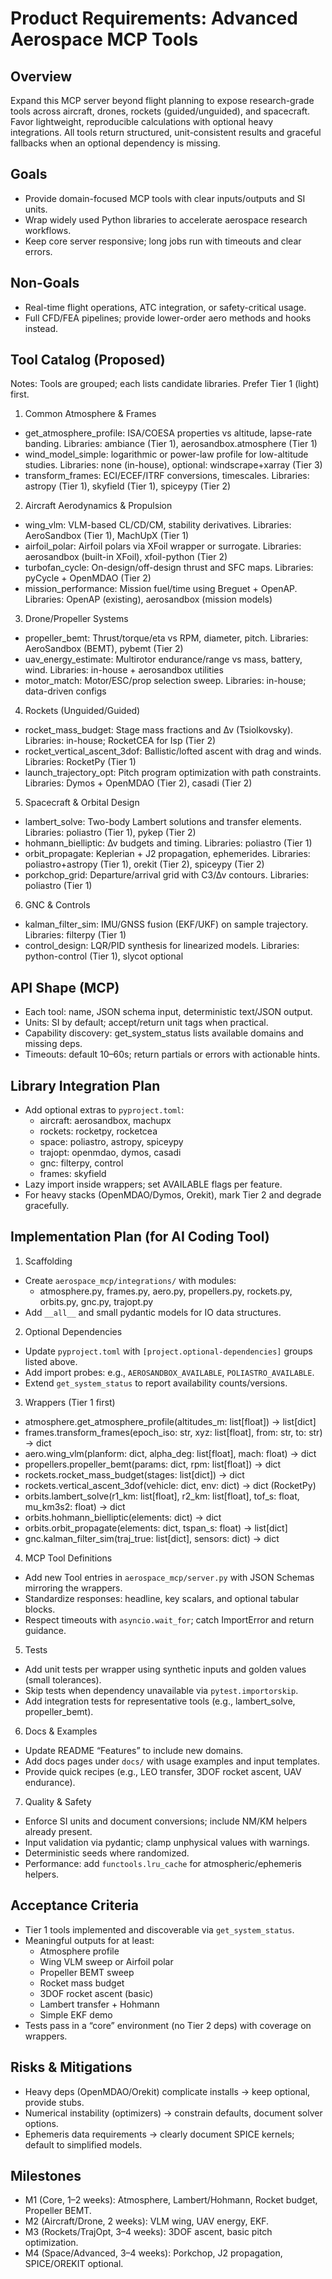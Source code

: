 # Product Requirements: Advanced Aerospace MCP Tools

## Overview
Expand this MCP server beyond flight planning to expose research-grade tools across aircraft, drones, rockets (guided/unguided), and spacecraft. Favor lightweight, reproducible calculations with optional heavy integrations. All tools return structured, unit-consistent results and graceful fallbacks when an optional dependency is missing.

## Goals
- Provide domain-focused MCP tools with clear inputs/outputs and SI units.
- Wrap widely used Python libraries to accelerate aerospace research workflows.
- Keep core server responsive; long jobs run with timeouts and clear errors.

## Non-Goals
- Real-time flight operations, ATC integration, or safety-critical usage.
- Full CFD/FEA pipelines; provide lower-order aero methods and hooks instead.

## Tool Catalog (Proposed)
Notes: Tools are grouped; each lists candidate libraries. Prefer Tier 1 (light) first.

1) Common Atmosphere & Frames
- get_atmosphere_profile: ISA/COESA properties vs altitude, lapse-rate banding.
  Libraries: ambiance (Tier 1), aerosandbox.atmosphere (Tier 1)
- wind_model_simple: logarithmic or power-law profile for low-altitude studies.
  Libraries: none (in-house), optional: windscrape+xarray (Tier 3)
- transform_frames: ECI/ECEF/ITRF conversions, timescales.
  Libraries: astropy (Tier 1), skyfield (Tier 1), spiceypy (Tier 2)

2) Aircraft Aerodynamics & Propulsion
- wing_vlm: VLM-based CL/CD/CM, stability derivatives.
  Libraries: AeroSandbox (Tier 1), MachUpX (Tier 1)
- airfoil_polar: Airfoil polars via XFoil wrapper or surrogate.
  Libraries: aerosandbox (built-in XFoil), xfoil-python (Tier 2)
- turbofan_cycle: On-design/off-design thrust and SFC maps.
  Libraries: pyCycle + OpenMDAO (Tier 2)
- mission_performance: Mission fuel/time using Breguet + OpenAP.
  Libraries: OpenAP (existing), aerosandbox (mission models)

3) Drone/Propeller Systems
- propeller_bemt: Thrust/torque/eta vs RPM, diameter, pitch.
  Libraries: AeroSandbox (BEMT), pybemt (Tier 2)
- uav_energy_estimate: Multirotor endurance/range vs mass, battery, wind.
  Libraries: in-house + aerosandbox utilities
- motor_match: Motor/ESC/prop selection sweep.
  Libraries: in-house; data-driven configs

4) Rockets (Unguided/Guided)
- rocket_mass_budget: Stage mass fractions and ∆v (Tsiolkovsky).
  Libraries: in-house; RocketCEA for Isp (Tier 2)
- rocket_vertical_ascent_3dof: Ballistic/lofted ascent with drag and winds.
  Libraries: RocketPy (Tier 1)
- launch_trajectory_opt: Pitch program optimization with path constraints.
  Libraries: Dymos + OpenMDAO (Tier 2), casadi (Tier 2)

5) Spacecraft & Orbital Design
- lambert_solve: Two-body Lambert solutions and transfer elements.
  Libraries: poliastro (Tier 1), pykep (Tier 2)
- hohmann_bielliptic: ∆v budgets and timing.
  Libraries: poliastro (Tier 1)
- orbit_propagate: Keplerian + J2 propagation, ephemerides.
  Libraries: poliastro+astropy (Tier 1), orekit (Tier 2), spiceypy (Tier 2)
- porkchop_grid: Departure/arrival grid with C3/∆v contours.
  Libraries: poliastro (Tier 1)

6) GNC & Controls
- kalman_filter_sim: IMU/GNSS fusion (EKF/UKF) on sample trajectory.
  Libraries: filterpy (Tier 1)
- control_design: LQR/PID synthesis for linearized models.
  Libraries: python-control (Tier 1), slycot optional

## API Shape (MCP)
- Each tool: name, JSON schema input, deterministic text/JSON output.
- Units: SI by default; accept/return unit tags when practical.
- Capability discovery: get_system_status lists available domains and missing deps.
- Timeouts: default 10–60s; return partials or errors with actionable hints.

## Library Integration Plan
- Add optional extras to `pyproject.toml`:
  - aircraft: aerosandbox, machupx
  - rockets: rocketpy, rocketcea
  - space: poliastro, astropy, spiceypy
  - trajopt: openmdao, dymos, casadi
  - gnc: filterpy, control
  - frames: skyfield
- Lazy import inside wrappers; set AVAILABLE flags per feature.
- For heavy stacks (OpenMDAO/Dymos, Orekit), mark Tier 2 and degrade gracefully.

## Implementation Plan (for AI Coding Tool)
1) Scaffolding
- Create `aerospace_mcp/integrations/` with modules:
  - atmosphere.py, frames.py, aero.py, propellers.py, rockets.py, orbits.py, gnc.py, trajopt.py
- Add `__all__` and small pydantic models for IO data structures.

2) Optional Dependencies
- Update `pyproject.toml` with `[project.optional-dependencies]` groups listed above.
- Add import probes: e.g., `AEROSANDBOX_AVAILABLE`, `POLIASTRO_AVAILABLE`.
- Extend `get_system_status` to report availability counts/versions.

3) Wrappers (Tier 1 first)
- atmosphere.get_atmosphere_profile(altitudes_m: list[float]) -> list[dict]
- frames.transform_frames(epoch_iso: str, xyz: list[float], from: str, to: str) -> dict
- aero.wing_vlm(planform: dict, alpha_deg: list[float], mach: float) -> dict
- propellers.propeller_bemt(params: dict, rpm: list[float]) -> dict
- rockets.rocket_mass_budget(stages: list[dict]) -> dict
- rockets.vertical_ascent_3dof(vehicle: dict, env: dict) -> dict  (RocketPy)
- orbits.lambert_solve(r1_km: list[float], r2_km: list[float], tof_s: float, mu_km3s2: float) -> dict
- orbits.hohmann_bielliptic(elements: dict) -> dict
- orbits.orbit_propagate(elements: dict, tspan_s: float) -> list[dict]
- gnc.kalman_filter_sim(traj_true: list[dict], sensors: dict) -> dict

4) MCP Tool Definitions
- Add new Tool entries in `aerospace_mcp/server.py` with JSON Schemas mirroring the wrappers.
- Standardize responses: headline, key scalars, and optional tabular blocks.
- Respect timeouts with `asyncio.wait_for`; catch ImportError and return guidance.

5) Tests
- Add unit tests per wrapper using synthetic inputs and golden values (small tolerances).
- Skip tests when dependency unavailable via `pytest.importorskip`.
- Add integration tests for representative tools (e.g., lambert_solve, propeller_bemt).

6) Docs & Examples
- Update README “Features” to include new domains.
- Add docs pages under `docs/` with usage examples and input templates.
- Provide quick recipes (e.g., LEO transfer, 3DOF rocket ascent, UAV endurance).

7) Quality & Safety
- Enforce SI units and document conversions; include NM/KM helpers already present.
- Input validation via pydantic; clamp unphysical values with warnings.
- Deterministic seeds where randomized.
- Performance: add `functools.lru_cache` for atmospheric/ephemeris helpers.

## Acceptance Criteria
- Tier 1 tools implemented and discoverable via `get_system_status`.
- Meaningful outputs for at least:
  - Atmosphere profile
  - Wing VLM sweep or Airfoil polar
  - Propeller BEMT sweep
  - Rocket mass budget
  - 3DOF rocket ascent (basic)
  - Lambert transfer + Hohmann
  - Simple EKF demo
- Tests pass in a “core” environment (no Tier 2 deps) with coverage on wrappers.

## Risks & Mitigations
- Heavy deps (OpenMDAO/Orekit) complicate installs → keep optional, provide stubs.
- Numerical instability (optimizers) → constrain defaults, document solver options.
- Ephemeris data requirements → clearly document SPICE kernels; default to simplified models.

## Milestones
- M1 (Core, 1–2 weeks): Atmosphere, Lambert/Hohmann, Rocket budget, Propeller BEMT.
- M2 (Aircraft/Drone, 2 weeks): VLM wing, UAV energy, EKF.
- M3 (Rockets/TrajOpt, 3–4 weeks): 3DOF ascent, basic pitch optimization.
- M4 (Space/Advanced, 3–4 weeks): Porkchop, J2 propagation, SPICE/OREKIT optional.


